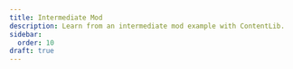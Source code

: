 ```yaml
---
title: Intermediate Mod
description: Learn from an intermediate mod example with ContentLib.
sidebar:
  order: 10
draft: true
---
```

